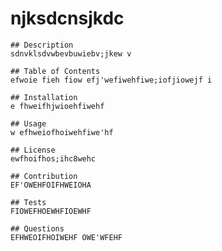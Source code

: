 # njksdcnsjkdc

    ## Description 
    sdnvklsdvwbevbuwiebv;jkew v 
    
    ## Table of Contents 
    efwoie fieh fiow efj'wefiwehfiwe;iofjiowejf i 
    
    ## Installation 
    e fhweifhjwioehfiwehf 
    
    ## Usage 
    w efhweiofhoiwehfiwe'hf 
    
    ## License 
    ewfhoifhos;ihc8wehc 
    
    ## Contribution 
    EF'OWEHFOIFHWEIOHA 
    
    ## Tests 
    FIOWEFHOEWHFIOEWHF 
    
    ## Questions 
    EFHWEOIFHOIWEHF OWE'WFEHF 
    